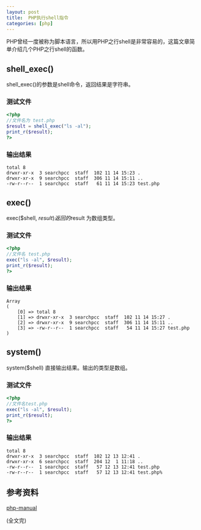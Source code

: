 ```yaml
---
layout: post
title:  PHP执行shell指令
categories: [php]
---
```


PHP曾经一度被称为脚本语言，所以用PHP之行shell是非常容易的，这篇文章简单介绍几个PHP之行shell的函数。

## shell_exec() ##

shell_exec()的参数是shell命令，返回结果是字符串。

### 测试文件 ###

```php
<?php
//文件名为 test.php
$result = shell_exec("ls -al");
print_r($result);
?>
```

### 输出结果 ###

```shell
total 8
drwxr-xr-x  3 searchpcc  staff  102 11 14 15:23 .
drwxr-xr-x  9 searchpcc  staff  306 11 14 15:11 ..
-rw-r--r--  1 searchpcc  staff   61 11 14 15:23 test.php
```

## exec() ##

exec($shell, $result) 返回的$result 为数组类型。

### 测试文件 ###

```php
<?php
//文件名 test.php
exec("ls -al", $result);
print_r($result);
?>
```

### 输出结果 ###

```shell
Array
(
    [0] => total 8
    [1] => drwxr-xr-x  3 searchpcc  staff  102 11 14 15:27 .
    [2] => drwxr-xr-x  9 searchpcc  staff  306 11 14 15:11 ..
    [3] => -rw-r--r--  1 searchpcc  staff   54 11 14 15:27 test.php
)
```

## system() ##

system($shell) 直接输出结果。输出的类型是数组。

### 测试文件 ###

```php
<?php
//文件名test.php
exec("ls -al", $result);
print_r($result);
?>
```

### 输出结果 ###

```shell
total 8
drwxr-xr-x  3 searchpcc  staff  102 12 13 12:41 .
drwxr-xr-x  6 searchpcc  staff  204 12  1 11:18 ..
-rw-r--r--  1 searchpcc  staff   57 12 13 12:41 test.php
-rw-r--r--  1 searchpcc  staff   57 12 13 12:41 test.php%
```

##  参考资料 ##

[php-manual]

(全文完)

[php-manual]:http://php.net/manual/en/index.php


